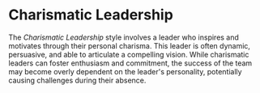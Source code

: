 # Charismatic Leadership

The *Charismatic Leadership* style involves a leader who inspires and motivates through their personal charisma. This leader is often dynamic, persuasive, and able to articulate a compelling vision. While charismatic leaders can foster enthusiasm and commitment, the success of the team may become overly dependent on the leader's personality, potentially causing challenges during their absence.

